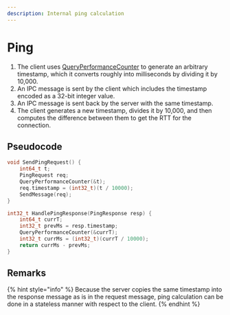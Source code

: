 ```yaml
---
description: Internal ping calculation
---
```


# Ping

1. The client uses [QueryPerformanceCounter](https://learn.microsoft.com/en-us/windows/win32/api/profileapi/nf-profileapi-queryperformancecounter) to generate an arbitrary timestamp, which it converts roughly into milliseconds by dividing it by 10,000.
2. An IPC message is sent by the client which includes the timestamp encoded as a 32-bit integer value.
3. An IPC message is sent back by the server with the same timestamp.
4. The client generates a new timestamp, divides it by 10,000, and then computes the difference between them to get the RTT for the connection.

## Pseudocode

```c
void SendPingRequest() {
    int64_t t;
    PingRequest req;
    QueryPerformanceCounter(&t);
    req.timestamp = (int32_t)(t / 10000);
    SendMessage(req);
}

int32_t HandlePingResponse(PingResponse resp) {
    int64_t currT;
    int32_t prevMs = resp.timestamp;
    QueryPerformanceCounter(&currT);
    int32_t currMs = (int32_t)(currT / 10000);
    return currMs - prevMs;
}
```

## Remarks

{% hint style="info" %}
Because the server copies the same timestamp into the response message as is in the request message, ping calculation can be done in a stateless manner with respect to the client.
{% endhint %}
